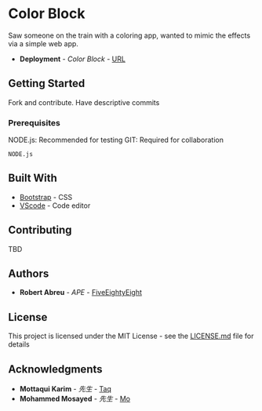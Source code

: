 # Color Block

Saw someone on the train with a coloring app, wanted to mimic the effects via a simple web app.
* **Deployment** - *Color Block* - [URL](https://fiveeightyeight.github.io/colorBlock/)

## Getting Started

Fork and contribute. Have descriptive commits

### Prerequisites

NODE.js: Recommended for testing
GIT: Required for collaboration

```
NODE.js
```

## Built With

* [Bootstrap](https://getbootstrap.com) - CSS 
* [VScode](https://code.visualstudio.com/) -  Code editor 

## Contributing

TBD


## Authors

* **Robert Abreu** - *APE* - [FiveEightyEight](https://github.com/FiveEightyEight)


## License

This project is licensed under the MIT License - see the [LICENSE.md](LICENSE.md) file for details

## Acknowledgments

* **Mottaqui Karim** - *先生* - [Taq](https://github.com/mottaquikarim)
* **Mohammed Mosayed** - *先生* - [Mo](https://github.com/mmosayed)





